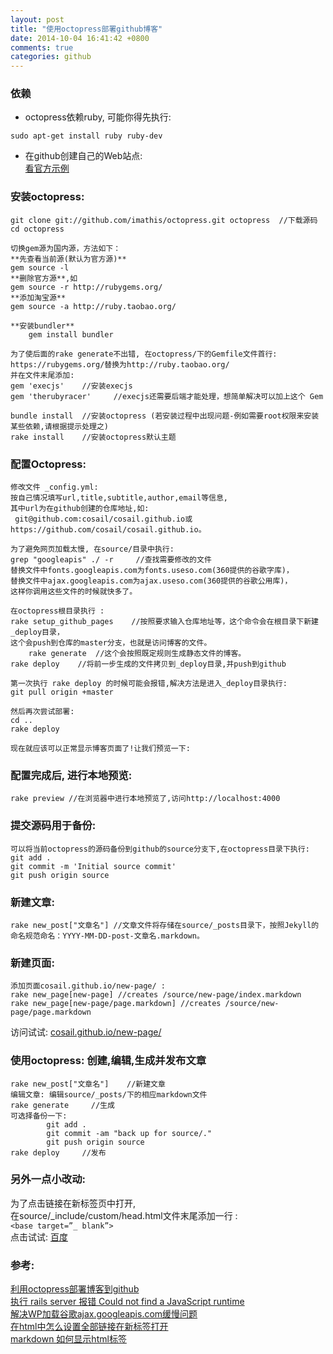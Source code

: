 ```yaml
---
layout: post
title: "使用octopress部署github博客"
date: 2014-10-04 16:41:42 +0800
comments: true
categories: github
---
```


### 依赖
+ octopress依赖ruby, 可能你得先执行:  
```
sudo apt-get install ruby ruby-dev
```

+ 在github创建自己的Web站点:  
[看官方示例](https://pages.github.com/)  
    
### 安装octopress:
	git clone git://github.com/imathis/octopress.git octopress  //下载源码
	cd octopress
	
	切换gem源为国内源，方法如下：  
	**先查看当前源(默认为官方源)**
	gem source -l
    **删除官方源**,如
    gem source -r http://rubygems.org/
    **添加淘宝源**
    gem source -a http://ruby.taobao.org/
    
    **安装bundler**
    	gem install bundler

	为了使后面的rake generate不出错, 在octopress/下的Gemfile文件首行:  
	https://rubygems.org/替换为http://ruby.taobao.org/  
	并在文件末尾添加: 
	gem 'execjs'    //安装execjs
	gem 'therubyracer'     //execjs还需要后端才能处理，想简单解决可以加上这个 Gem

	bundle install	//安装octopress (若安装过程中出现问题-例如需要root权限来安装某些依赖,请根据提示处理之)
	rake install	//安装octopress默认主题

### 配置Octopress:
    修改文件 _config.yml:
    按自己情况填写url,title,subtitle,author,email等信息,
    其中url为在github创建的仓库地址,如:  
     git@github.com:cosail/cosail.github.io或https://github.com/cosail/cosail.github.io。
    
    为了避免网页加载太慢, 在source/目录中执行:
    grep "googleapis" ./ -r     //查找需要修改的文件
    替换文件中fonts.googleapis.com为fonts.useso.com(360提供的谷歌字库)，
    替换文件中ajax.googleapis.com为ajax.useso.com(360提供的谷歌公用库)，
    这样你调用这些文件的时候就快多了。

	在octopress根目录执行 :
	rake setup_github_pages    //按照要求输入仓库地址等，这个命令会在根目录下新建_deploy目录，
	这个会push到仓库的master分支，也就是访问博客的文件。
    	rake generate  //这个会按照既定规则生成静态文件的博客。
	rake deploy    //将前一步生成的文件拷贝到_deploy目录,并push到github

    第一次执行 rake deploy 的时候可能会报错,解决方法是进入_deploy目录执行:
	git pull origin +master
	
	然后再次尝试部署:
	cd ..
	rake deploy

`现在就应该可以正常显示博客页面了!让我们预览一下:`

### 配置完成后, 进行本地预览:

	rake preview //在浏览器中进行本地预览了,访问http://localhost:4000

### 提交源码用于备份:
	可以将当前octopress的源码备份到github的source分支下,在octopress目录下执行:
	git add .
	git commit -m 'Initial source commit'
	git push origin source

### 新建文章:
	rake new_post["文章名"] //文章文件将存储在source/_posts目录下，按照Jekyll的命名规范命名：YYYY-MM-DD-post-文章名.markdown。

### 新建页面:
	添加页面cosail.github.io/new-page/ :
	rake new_page[new-page] //creates /source/new-page/index.markdown
	rake new_page[new-page/page.markdown] //creates /source/new-page/page.markdown  
访问试试: [cosail.github.io/new-page/](http://cosail.github.io/new-page/)

### 使用octopress: 创建,编辑,生成并发布文章
    rake new_post["文章名"]	//新建文章
    编辑文章: 编辑source/_posts/下的相应markdown文件
    rake generate	  //生成
    可选择备份一下:
    		git add .
    		git commit -am "back up for source/." 
    		git push origin source
    rake deploy		//发布
    
### 另外一点小改动:
为了点击链接在新标签页中打开,   
在source/_include/custom/head.html文件末尾添加一行 :  
   `<base target=”_ blank”>`  
点击试试: [百度](http://www.baidu.com)

### 参考:
[利用octopress部署博客到github](http://www.itzhoulin.com/category/wordpress/ )  
[执行 rails server 报错 Could not find a JavaScript runtime](https://ruby-china.org/topics/1605)  
[解决WP加载谷歌ajax.googleapis.com缓慢问题](http://jingyan.baidu.com/album/afd8f4de4595ac34e386e969.html?picindex=1)  
[在html中怎么设置全部链接在新标签打开](http://zhidao.baidu.com/link?url=688qT_eBlOJIcHrFM1wmHFYBLWozjH1cE1FUW8ezjOyT6l4kxnlndXu1Uy_-5mZr6G54eES8NtkJfihDPXkovq)  
[markdown 如何显示html标签](http://www.oschina.net/question/218617_66108)


